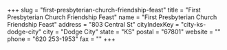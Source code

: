 +++
slug = "first-presbyterian-church-friendship-feast"
title = "First Presbyterian Church Friendship Feast"
name = "First Presbyterian Church Friendship Feast"
address = "803 Central St"
cityIndexKey = "city-ks-dodge-city"
city = "Dodge City"
state = "KS"
postal = "67801"
website = ""
phone = "620 253-1953"
fax = ""
+++
